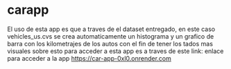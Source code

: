 # carapp
El uso de esta app es que a traves de el dataset entregado, en este caso vehicles_us.cvs se crea automaticamente un histograma y un grafico de barra
con los kilometrajes de los autos con el fin de tener los tados mas visuales sobre esto para acceder a esta app es a traves de este link:
enlace para acceder a la app https://car-app-0xl0.onrender.com




